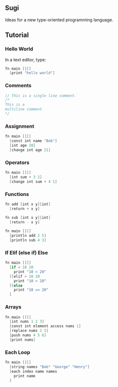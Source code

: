 ## Sugi

Ideas for a new type-oriented programming language.

## Tutorial

### Hello World

In a text editor, type: 

```v
fn main [][]
  [print "hello world"]
```

### Comments

```v
// This is a single line comment.
/* 
This is a
multiline comment. 
*/  
```

### Assignment

```v
fn main [][]
  [const int name "Bob"]
  [int age 20]
  [change int age 21]
```

### Operators
```v
fn main [][]
  [int sum + 3 2]
  [change int sum + 4 1]
```
### Functions
```v
fn add [int x y][int]
  [return + x y]

fn sub [int x y][int]
  [return - x y]
  
fn main [][]
  [println add 2 5]
  [println sub 4 3]
```
### If Elif (else if) Else
```v
fn main [][]
  [if < 10 20
    print "10 < 20"
  ][elif > 10 20
    print "10 > 20"
  ][else
    print "10 == 20"
  ]
```
### Arrays
```v
fn main [][]
  [int nums 1 2 3]
  [const int element access nums 1]
  [replace nums 2 5]
  [push nums 4 5 6]
  [print nums]
```
### Each Loop
```v
fn main [][]
  [string names "Bob" "George" "Henry"]
  [each index name names
    print name
  ]
```
